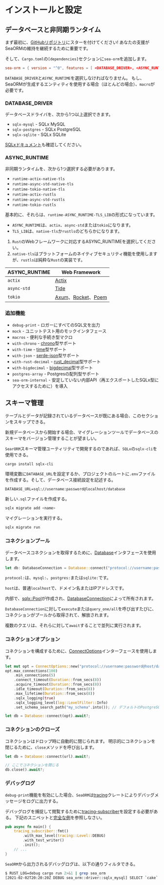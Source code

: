# インストールと設定

## データベースと非同期ランタイム

まず最初に、[GitHubリポジトリ](https://github.com/SeaQL/sea-orm)にスターを付けてください!
あなたの支援がSeaORMの維持を継続するために重要です。

そして、`Cargo.toml`の`[dependencies]`セクションに`sea-orm`を追加します。

```toml
sea-orm = { version = "^0", features = [ <DATABASE_DRIVER>, <ASYNC_RUNTIME>, "macros" ] }
```

`DATABASE_DRIVER`と`ASYNC_RUNTIME`を選択しなければなりません。
もし、SeaORMが生成するエンティティを使用する場合（ほとんどの場合）、`macro`が必要です。

### DATABASE_DRIVER

データベースドライバを、次から1つ以上選択できます。

* `sqlx-mysql` - SQLx MySQL
* `sqlx-postgres` - SQLx PostgreSQL
* `sqlx-sqlite` - SQLx SQLite

[SQLxドキュメント](https://docs.rs/crate/sqlx/latest/features)も確認してください。

### ASYNC_RUNTIME

非同期ランタイムを、次から1つ選択する必要があります。

* `runtime-actix-native-tls`
* `runtime-async-std-native-tls`
* `runtime-tokio-native-tls`
* `runtime-actix-rustls`
* `runtime-async-std-rustls`
* `runtime-tokio-rustls`

基本的に、それらは、`runtime-ASYNC_RUNTIME-TLS_LIB`の形式になっています。

* `ASYNC_RUNTIME`は、`actix`、`async-std`または`tokio`になります。
* `TLS_LIB`は、`native-tls`か`rustls`のどちらかになります。

1. `Rust`のWebフレームワークに対応するASYNC_RUNTIMEを選択してください。
2. `native-tls`はプラットフォームのネイティブセキュリティ機能を使用しますが、`rustls`は純粋な`Rust`の実装です。

| ASYNC_RUNTIME | Web Framework                                                           |
| ------------- | ----------------------------------------------------------------------- |
| `actix`       | [Actix](https://actix.rs/)                                              |
| `async-std`   | [Tide](https://docs.rs/tide)                                            |
| `tokio`       | [Axum](https://docs.rs/axum/latest/axum/)、[Rocket](https://rocket.rs/)、[Poem](https://docs.rs/poem) |

### 追加機能

* `debug-print` - ロガーにすべてのSQL文を出力
* `mock` - ユニットテスト用のモックインタフェース
* `macros` - 便利な手続き型マクロ
* `with-chrono` - [chrono](https://crates.io/crates/chrono)型サポート
* `with-time` - [time](https://crates.io/crates/time)型サポート
* `with-json` - [serde-json](https://crates.io/crates/serde-json)型サポート
* `with-rust-decimal` - [rust_decimal](https://crates.io/crates/rust_decimal)型サポート
* `with-bigdecimal` - [bigdecimal](https://crates.io/crates/bigdecimal)型サポート
* `postgres-array` - Postgresの配列型サポート
* `sea-orm-internal` - 安定していない内部API（再エクスポートしたSQLx型にアクセスするために）を導入

## スキーマ管理

テーブルとデータが記録されているデータベースが既にある場合、このセクションをスキップできる。

新規データベースから開始する場合、マイグレーションツールでデータベースのスキーマをバージョン管理することが望ましい。

`SearORM`スキーマ管理ユーティリティで開発するのであれば、`SQLx`の`sqlx-cli`を使用できる。

```bash
cargo install sqlx-cli
```

環境変数に`DATABASE_URL`を設定するか、プロジェクトのルートに`.env`ファイルを作成する。そして、データベース接続設定を記述する。

```.env
DATABASE_URL=sql://username:password@localhost/database
```

新しい`.sql`ファイルを作成する。

```bash
sqlx migrate add <name>
```

マイグレーションを実行する。

```bash
sqlx migrate run
```

### コネクションプール

データベースコネクションを取得するために、[Database](https://docs.rs/sea-orm/0.5/sea_orm/struct.Database.html)インタフェースを使用します。

```rust
let db: DatabaseConnection = Database::connect("protocol://username:password@host/database").await?;
```

`protocol:`は、`mysql:`、`postgres:`または`sqlite:`です。

`host`は、普通`localhost`で、ドメイン名またはIPアドレスです。

内部で、[sqlx::Pool](https://docs.rs/sqlx/0.5.x/sqlx/struct.Pool.html)が作成され、[DatabaseConnection](https://docs.rs/sea-orm/0.5/sea_orm/enum.DatabaseConnection.html)によって所有されます。

`DatabaseConnection`に対して`execute`または`query_one/all`を呼び出すたびに、コネクションがプールから取得されて、解放されます。

複数のクエリは、それらに対して`await`することで並列に実行されます。

### コネクションオプション

コネクションを構成するために、[ConnectOptions](https://docs.rs/sea-orm/0.5/sea_orm/struct.ConnectOptions.html)インターフェースを使用します。

```rust
let mut opt = ConnectOptions::new("protocol://username:password@host/database".to_owned());
opt.max_connections(100)
    .min_connections(5)
    .connect_timeout(Duration::from_secs(8))
    .acquire_timeout(Duration::from_secs(8))
    .idle_timeout(Duration::from_secs(8))
    .max_lifetime(Duration::from_secs(8))
    .sqlx_logging(true)
    .sqlx_logging_level(log::LevelFilter::Info)
    .set_schema_search_path("my_schema".into()); // デフォルトのPostgreSQLスキーマを設定

let db = Database::connect(opt).await?;
```

### コネクションのクローズ

コネクションはドロップ時に自動的に閉じられます。
明示的にコネクションを閉じるために、`close`メソッドを呼び出します。

```rust
let db = Database::connect(url).await?;

// ここでコネクションを閉じる
db.close().await?;
```

### デバッグログ

`debug-print`機能を有効にした場合、`SeaORM`は[tracing](https://crates.io/crates/tracing)クレートによりデバッグメッセージをログに出力する。

デバッグログを捕捉して閲覧するために[tracing-subscriber](https://crates.io/crates/tracing-subscriber)を設定する必要がある。
下記のスニペットと[完全な例](https://github.com/SeaQL/sea-orm/blob/master/examples/actix_example/src/main.rs)を参照しなさい。

```rust
pub async fn main() {
    tracing_subscriber::fmt()
        .with_max_level(tracing::Level::DEBUG)
        .with_test_writer()
        .init();
    // ...
}
```

`SeaORM`から出力されるデバッグログは、以下の通りフィルタできる。

```bash
$ RUST_LOG=debug cargo run 2>&1 | grep sea_orm
[2021-02-02T20:20:20Z DEBUG sea_orm::driver::sqlx_mysql] SELECT `cake`.`id`, `cake`.`name` FROM `cake` LIMIT 1
```

